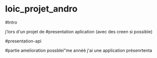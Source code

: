 # loic_projet_andro


#Intro 

j'lors d'un projet de 
#presentation aplication (avec des creen si possible)




#presentation-api




#partie amelioration possblei"me annéé j'ai une application présenrtenta
